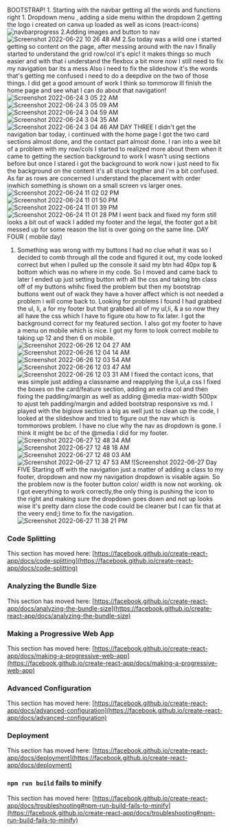 BOOTSTRAP!
    1. Starting with the navbar getting all the words and functions right
        1. Dropdown menu , adding a side menu within the dropdown
        2.getting the logo i created on canva up loaded as well as icons (react-icons)
 ![navbarprogress](https://user-images.githubusercontent.com/103866435/174958375-b1734bf0-635e-4c6a-b207-df43ab759dd1.png)
 2.Adding images and button to nav
 ![Screenshot 2022-06-22 10 26 48 AM](https://user-images.githubusercontent.com/103866435/175054230-03c48214-a4f2-474e-bee7-7725093a589a.png)
 2.So today was a wild one i started getting so content on the page, after messing around with the nav I finally started to understand the grid row/col it's epic!
    it makes things so much easier and with that i understand the flexbox a bit more now
    I still need to fix my navigation bar its a mess 
    Also i need to fix the slideshow it's the words that's getting me confused i need to do a deepdive on the two of those things. I did get a good amount of work I think so tommorow Ill finish the home page and see what I can do about that navigation!
    ![Screenshot 2022-06-24 3 05 22 AM](https://user-images.githubusercontent.com/103866435/175482268-4101c212-04f5-4e79-b206-5efca57e8f80.png)
![Screenshot 2022-06-24 3 05 09 AM](https://user-images.githubusercontent.com/103866435/175482309-5f0eca70-5e7d-40f0-8857-7425b13aba02.png)
![Screenshot 2022-06-24 3 04 59 AM](https://user-images.githubusercontent.com/103866435/175482378-1f3e7736-0c65-484b-902c-6b60c5a7d867.png)
![Screenshot 2022-06-24 3 04 35 AM](https://user-images.githubusercontent.com/103866435/175482432-9fb9f39c-fc1d-4b3c-968f-19dd4e179d51.png)
![Screenshot 2022-06-24 3 04 46 AM](https://user-images.githubusercontent.com/103866435/175482730-31329e65-4b1e-4d4c-b4af-9603142cd741.png)
 DAY THREE
  I didn't get the navigation bar today, i continued with the home page I got the two card sections almost done, and the contact part almost done. I ran into a wee bit of a problem with my row/cols 
  I started to realized more about them when it came to getting the section background to work I wasn't using sections before but once I stared i got the background to work now i just need to fix the background on the content it's all stuck togther and i'm a bit confused. As far as rows are concerned I understand the placement with order inwhich something is shown on a small screen vs larger ones.
  ![Screenshot 2022-06-24 11 02 02 PM](https://user-images.githubusercontent.com/103866435/175755919-c42373d5-e32a-49b0-8c4c-1494501c941e.png)
![Screenshot 2022-06-24 11 01 50 PM](https://user-images.githubusercontent.com/103866435/175755921-f0946550-ef31-41ac-a7dc-0f24da03a23e.png)
![Screenshot 2022-06-24 11 01 39 PM](https://user-images.githubusercontent.com/103866435/175755922-0fbd0e33-2ba4-4eb1-b09f-9627a807994a.png)
![Screenshot 2022-06-24 11 01 28 PM](https://user-images.githubusercontent.com/103866435/175755923-4f9248b2-c553-4aea-bc0c-bb081287155a.png)
I went back and fixed my form still looks a bit out of wack I added my footer and the legal, the footer got a bit messed up for some reason the list is over going on the same line.
DAY FOUR ( mobile day)
 1. Something was wrong with my buttons I had no clue what it was so I decided to comb through all the code and figured it out, my code looked correct but when I pulled up the console it said my btn had 40px top & bottom which was no where in my code. So I moved and came back to later I ended up just setting button with all the css and taking btn class off of my buttons whihc fixed the problem but then my bootstrap buttons went out of wack they have a hover affect which is not needed a problem i will come back to. Looking for problems I found I had grabbed the ul, li, a for my footer but that grabbed all of my ul,li, & a so now they all have the css which I have to figure otu how to fix later. I got the background correct for my featured section. I also got my footer to have a menu on mobile which is nice. I got my form to look correct mobile to taking up 12 and then 6 on mobile.
 ![Screenshot 2022-06-26 12 04 27 AM](https://user-images.githubusercontent.com/103866435/175798988-df5fc571-0a55-47d6-9360-250a9097028b.png)
![Screenshot 2022-06-26 12 04 14 AM](https://user-images.githubusercontent.com/103866435/175798989-8df05e7a-8ee3-488b-9e4c-5d700c93bc6d.png)
![Screenshot 2022-06-26 12 03 54 AM](https://user-images.githubusercontent.com/103866435/175798990-e001a758-6e09-4cc3-a5b7-5840d79ac9d6.png)
![Screenshot 2022-06-26 12 03 47 AM](https://user-images.githubusercontent.com/103866435/175798991-338df43c-9b81-49dd-9a75-296a6b534879.png)
![Screenshot 2022-06-26 12 03 31 AM](https://user-images.githubusercontent.com/103866435/175798993-78d67e4e-4864-4b33-8dd0-2995fb019509.png)
I fixed the contact icons, that was simple just adding a classname and reapplying the li,ul,a css
I fixed the boxes on the card/feature section, adding an extra col and then fixing the padding/margin as well as adding @media max-width 500px to ajust teh padding/margin and added bootstrap responsive xs md.
I played with the biglove section a big as well just to clean up the code,
I looked at the slideshow and tried to figure out the nav which is tommorows problem. I have no clue why the nav as dropdown is gone. I think it might be bc of the @media I did for my footer. 
![Screenshot 2022-06-27 12 48 34 AM](https://user-images.githubusercontent.com/103866435/175862220-3468d6d5-6331-4648-993f-f6ba3a8510f3.png)
![Screenshot 2022-06-27 12 48 18 AM](https://user-images.githubusercontent.com/103866435/175862223-e866375b-c3e9-4abf-9588-1d5c6ca6cdd2.png)
![Screenshot 2022-06-27 12 48 03 AM](https://user-images.githubusercontent.com/103866435/175862227-7eba6fc8-ab1c-48d9-b865-fa0ff62e1895.png)
![Screenshot 2022-06-27 12 47 53 AM](https://user-images.githubusercontent.com/103866435/175862229-2e776f79-0746-43d6-bce5-5d0b9806bf74.png)
![Screenshot 2022-06-27
Day FIVE
    Starting off with the navigation just a matter of adding a class to my footer, dropdown and now my navigation dropdown is visable again. So the problem now is the footer button color/ width is now not working. ok I got everything to work correctly,the only thing is pushing the icon to the right and making sure the dropdown goes down and not up looks wise it's pretty darn close the code could be cleaner but I can fix that at the veery end;) time to fix the navigation.
    ![Screenshot 2022-06-27 11 38 21 PM](https://user-images.githubusercontent.com/103866435/176086889-ffbc0287-90b5-4c7d-a3e4-ad81c061a1a1.png)
### Code Splitting

This section has moved here: [https://facebook.github.io/create-react-app/docs/code-splitting](https://facebook.github.io/create-react-app/docs/code-splitting)

### Analyzing the Bundle Size

This section has moved here: [https://facebook.github.io/create-react-app/docs/analyzing-the-bundle-size](https://facebook.github.io/create-react-app/docs/analyzing-the-bundle-size)

### Making a Progressive Web App

This section has moved here: [https://facebook.github.io/create-react-app/docs/making-a-progressive-web-app](https://facebook.github.io/create-react-app/docs/making-a-progressive-web-app)

### Advanced Configuration

This section has moved here: [https://facebook.github.io/create-react-app/docs/advanced-configuration](https://facebook.github.io/create-react-app/docs/advanced-configuration)

### Deployment

This section has moved here: [https://facebook.github.io/create-react-app/docs/deployment](https://facebook.github.io/create-react-app/docs/deployment)

### `npm run build` fails to minify

This section has moved here: [https://facebook.github.io/create-react-app/docs/troubleshooting#npm-run-build-fails-to-minify](https://facebook.github.io/create-react-app/docs/troubleshooting#npm-run-build-fails-to-minify)
